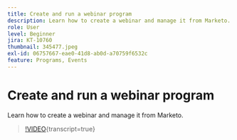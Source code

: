 ```yaml
---
title: Create and run a webinar program
description: Learn how to create a webinar and manage it from Marketo.
role: User
level: Beginner
jira: KT-10760
thumbnail: 345477.jpeg
exl-id: 06757667-eae0-41d8-ab0d-a70759f6532c
feature: Programs, Events
---
```

# Create and run a webinar program

Learn how to create a webinar and manage it from Marketo.

>[!VIDEO](https://video.tv.adobe.com/v/345477/?quality=12&learn=on){transcript=true}
